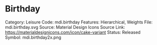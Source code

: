 # Birthday

Category: Leisure
Code: mdi.birthday
Features: Hierarchical, Weights
File: mdi.birthday.svg
Source: Material Design Icons
Source Link: https://materialdesignicons.com/icon/cake-variant
Status: Released
Symbol: mdi.birthday2x.png